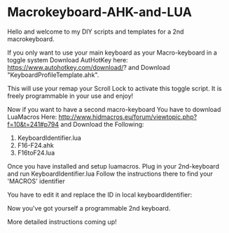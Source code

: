 # Macrokeyboard-AHK-and-LUA
Hello and welcome to my DIY scripts and templates for a 2nd macrokeyboard.

If you only want to use your main keyboard as your Macro-keyboard in a toggle system
Download AutHotKey here: https://www.autohotkey.com/download/?
and Download "KeyboardProfileTemplate.ahk".

This will use your remap your Scroll Lock to activate this toggle script. It is freely programmable in your use and enjoy!

Now if you want to have a second macro-keyboard
You have to download LuaMacros Here: http://www.hidmacros.eu/forum/viewtopic.php?f=10&t=241#p794
and Download the Following:
1. KeyboardIdentifier.lua
2. F16-F24.ahk
3. F16toF24.lua

Once you have installed and setup luamacros. Plug in your 2nd-keyboard and run KeyboardIdentifier.lua
Follow the instructions there to find your 'MACROS' identifier

You have to edit it and replace the ID in local keyboardIdentifier:

Now you've got yourself a programmable 2nd keyboard.

More detailed instructions coming up!
